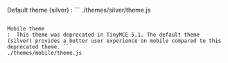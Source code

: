 Default theme (silver)
: ```
./themes/silver/theme.js
```

Mobile theme
:  This theme was deprecated in TinyMCE 5.1. The default theme (silver) provides a better user experience on mobile compared to this deprecated theme. ```
./themes/mobile/theme.js
```
